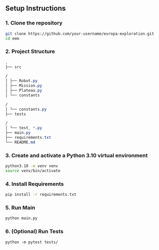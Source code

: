 ## Setup Instructions

### 1. Clone the repository

```bash
git clone https://github.com/your-username/europa-exploration.git
cd eem
```

### 2. Project Structure

```css
.
├── src

/
│ ├── Robot.py
│ ├── Mission.py
│ ├── Plateau.py
│ └── constants

/
│ └── constants.py
├── tests

/
│ └── test_ *.py
├── main.py
├── requirements.txt
└── README.md

```

### 3. Create and activate a Python 3.10 virtual environment

```bash
python3.10 -m venv venv
source venv/bin/activate
```

### 4. Install Requirements

```bash
pip install -r requirements.txt
```

### 5. Run Main

```bash
python main.py
```

### 6. (Optional) Run Tests

```
python -m pytest tests/
```
